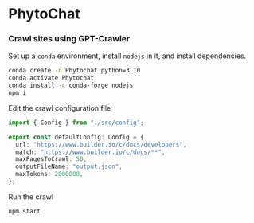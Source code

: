 # PhytoChat

### Crawl sites using GPT-Crawler

Set up a `conda` environment, install `nodejs` in it, and install dependencies.

```bash
conda create -n Phytochat python=3.10
conda activate Phytochat
conda install -c conda-forge nodejs
npm i
```

Edit the crawl configuration file

```ts
import { Config } from "./src/config";

export const defaultConfig: Config = {
  url: "https://www.builder.io/c/docs/developers",
  match: "https://www.builder.io/c/docs/**",
  maxPagesToCrawl: 50,
  outputFileName: "output.json",
  maxTokens: 2000000,
};
```

Run the crawl

```bash
npm start
```
